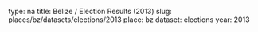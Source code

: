 type: na
title: Belize / Election Results (2013)
slug: places/bz/datasets/elections/2013
place: bz
dataset: elections
year: 2013
